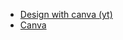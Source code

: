 - [Design with canva (yt)](https://www.youtube.com/channel/UCoAVxHBNK52DksuzSs5e4jw)
- [Canva](https://www.youtube.com/channel/UCEDLeLo3HNQZiJOTR2svg2A)

